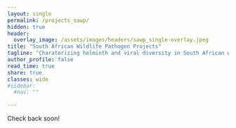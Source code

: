 ```yaml
---
layout: single
permalink: /projects_sawp/
hidden: true
header:
  overlay_image: /assets/images/headers/sawp_single-overlay.jpeg
title: "South African Wildlife Pathogen Projects"
tagline: "Charaterizing helminth and viral diversity in South African wildlife"   
author_profile: false
read_time: true
share: true
classes: wide
#sidebar:
  #nav: ""

---
```


Check back soon!
